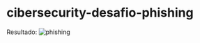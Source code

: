 # cibersecurity-desafio-phishing


Resultado:
![phishing](https://github.com/QueziaGodoy/cibersecurity-desafio-phishing/assets/63246915/1e4e1be5-6b48-4423-9c48-c076624e876b)
